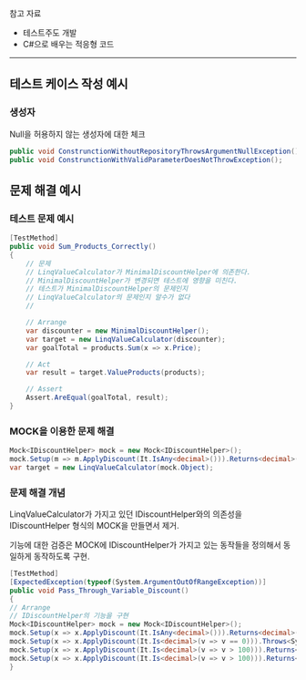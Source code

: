 참고 자료
- 테스트주도 개발
- C#으로 배우는 적응형 코드
---
## 테스트 케이스 작성 예시
### 생성자
Null을 허용하지 않는 생성자에 대한 체크
```c#
public void ConstrunctionWithoutRepositoryThrowsArgumentNullException();
public void ConstrunctionWithValidParameterDoesNotThrowException();
```


## 문제 해결 예시
### 테스트 문제 예시
```c#
[TestMethod]
public void Sum_Products_Correctly()
{
    // 문제
    // LinqValueCalculator가 MinimalDiscountHelper에 의존한다. 
    // MinimalDiscountHelper가 변경되면 테스트에 영향을 미친다. 
    // 테스트가 MinimalDiscountHelper의 문제인지 
    // LinqValueCalculator의 문제인지 알수가 없다
    //

    // Arrange
    var discounter = new MinimalDiscountHelper();
    var target = new LinqValueCalculator(discounter);
    var goalTotal = products.Sum(x => x.Price);

    // Act
    var result = target.ValueProducts(products);

    // Assert
    Assert.AreEqual(goalTotal, result);
}
```

### MOCK을 이용한 문제 해결
```c#
Mock<IDiscountHelper> mock = new Mock<IDiscountHelper>();
mock.Setup(m => m.ApplyDiscount(It.IsAny<decimal>())).Returns<decimal>(total => total);
var target = new LinqValueCalculator(mock.Object);
```

### 문제 해결 개념
LinqValueCalculator가 가지고 있던 IDiscountHelper와의 의존성을 IDiscountHelper 형식의 MOCK을 만들면서 제거. 

기능에 대한 검증은 MOCK에 IDiscountHelper가 가지고 있는 동작들을 정의해서 동일하게 동작하도록 구현. 

```c#
[TestMethod]
[ExpectedException(typeof(System.ArgumentOutOfRangeException))]
public void Pass_Through_Variable_Discount()
{
// Arrange
// IDiscountHelper의 기능을 구현
Mock<IDiscountHelper> mock = new Mock<IDiscountHelper>();
mock.Setup(x => x.ApplyDiscount(It.IsAny<decimal>())).Returns<decimal>(total => total);
mock.Setup(x => x.ApplyDiscount(It.Is<decimal>(v => v == 0))).Throws<System.ArgumentOutOfRangeException>();
mock.Setup(x => x.ApplyDiscount(It.Is<decimal>(v => v > 100))).Returns<decimal>(total => (total * 0.9M));
mock.Setup(x => x.ApplyDiscount(It.Is<decimal>(v => v > 100))).Returns<decimal>(total => (total * 0.9M));
}
```